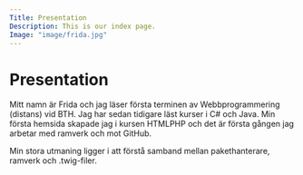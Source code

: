 ```yaml
---
Title: Presentation
Description: This is our index page.
Image: "image/frida.jpg"
---
```


Presentation
==========================
<!-- <img src="image/frida.jpg" alt="självporträtt" class="l-img"> -->

Mitt namn är Frida och jag läser första terminen av Webbprogrammering (distans) vid BTH.
Jag har sedan tidigare läst kurser i C# och Java. Min första hemsida skapade jag i kursen HTMLPHP och det är första gången jag arbetar med ramverk och mot GitHub. 

Min stora utmaning ligger i att förstå samband mellan pakethanterare, ramverk och .twig-filer. 
